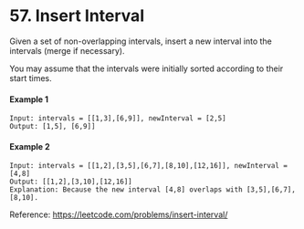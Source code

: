 # 57. Insert Interval

Given a set of non-overlapping intervals, insert a new interval into the intervals (merge if necessary).

You may assume that the intervals were initially sorted according to their start times.

#### Example 1

```
Input: intervals = [[1,3],[6,9]], newInterval = [2,5]
Output: [1,5], [6,9]]
```

#### Example 2

```
Input: intervals = [[1,2],[3,5],[6,7],[8,10],[12,16]], newInterval = [4,8]
Output: [[1,2],[3,10],[12,16]]
Explanation: Because the new interval [4,8] overlaps with [3,5],[6,7],[8,10].
```

Reference: https://leetcode.com/problems/insert-interval/
